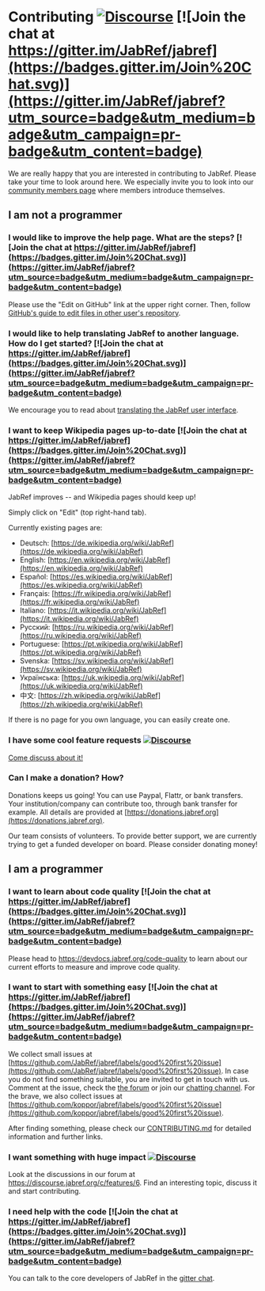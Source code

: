 # Contributing [![Discourse](https://img.shields.io/badge/discourse-online-green.svg)](https://discourse.jabref.org/c/features/6) [![Join the chat at https://gitter.im/JabRef/jabref](https://badges.gitter.im/Join%20Chat.svg)](https://gitter.im/JabRef/jabref?utm_source=badge&utm_medium=badge&utm_campaign=pr-badge&utm_content=badge)

We are really happy that you are interested in contributing to JabRef.
Please take your time to look around here.
We especially invite you to look into our [community members page](https://discourse.jabref.org/t/community-members/1868?u=koppor) where members introduce themselves.

## I am not a programmer

### I would like to improve the help page. What are the steps? [![Join the chat at https://gitter.im/JabRef/jabref](https://badges.gitter.im/Join%20Chat.svg)](https://gitter.im/JabRef/jabref?utm_source=badge&utm_medium=badge&utm_campaign=pr-badge&utm_content=badge)

Please use the "Edit on GitHub" link at the upper right corner.
Then, follow [GitHub's guide to edit files in other user's repository](https://help.github.com/en/github/managing-files-in-a-repository/editing-files-in-another-users-repository).

### I would like to help translating JabRef to another language. How do I get started? [![Join the chat at https://gitter.im/JabRef/jabref](https://badges.gitter.im/Join%20Chat.svg)](https://gitter.im/JabRef/jabref?utm_source=badge&utm_medium=badge&utm_campaign=pr-badge&utm_content=badge)

We encourage you to read about [translating the JabRef user interface](how-to-translate-the-ui.md).

### I want to keep Wikipedia pages up-to-date [![Join the chat at https://gitter.im/JabRef/jabref](https://badges.gitter.im/Join%20Chat.svg)](https://gitter.im/JabRef/jabref?utm_source=badge&utm_medium=badge&utm_campaign=pr-badge&utm_content=badge)

JabRef improves -- and Wikipedia pages should keep up!

Simply click on "Edit" \(top right-hand tab\).

Currently existing pages are:

* Deutsch: [https://de.wikipedia.org/wiki/JabRef](https://de.wikipedia.org/wiki/JabRef)
* English: [https://en.wikipedia.org/wiki/JabRef](https://en.wikipedia.org/wiki/JabRef)
* Español: [https://es.wikipedia.org/wiki/JabRef](https://es.wikipedia.org/wiki/JabRef)
* Français: [https://fr.wikipedia.org/wiki/JabRef](https://fr.wikipedia.org/wiki/JabRef)
* Italiano: [https://it.wikipedia.org/wiki/JabRef](https://it.wikipedia.org/wiki/JabRef)
* Русский: [https://ru.wikipedia.org/wiki/JabRef](https://ru.wikipedia.org/wiki/JabRef)
* Portuguese: [https://pt.wikipedia.org/wiki/JabRef](https://pt.wikipedia.org/wiki/JabRef)
* Svenska: [https://sv.wikipedia.org/wiki/JabRef](https://sv.wikipedia.org/wiki/JabRef)
* Українська: [https://uk.wikipedia.org/wiki/JabRef](https://uk.wikipedia.org/wiki/JabRef)
* 中文: [https://zh.wikipedia.org/wiki/JabRef](https://zh.wikipedia.org/wiki/JabRef)

If there is no page for you own language, you can easily create one.

### I have some cool feature requests [![Discourse](https://img.shields.io/badge/discourse-online-green.svg)](https://discourse.jabref.org/c/features/6)

[Come discuss about it!](http://discourse.jabref.org/)

### Can I make a donation? How?

Donations keeps us going! You can use Paypal, Flattr, or bank transfers. Your institution/company can contribute too, through bank transfer for example. All details are provided at [https://donations.jabref.org](https://donations.jabref.org).

Our team consists of volunteers. To provide better support, we are currently trying to get a funded developer on board. Please consider donating money!

## I am a programmer

### I want to learn about code quality [![Join the chat at https://gitter.im/JabRef/jabref](https://badges.gitter.im/Join%20Chat.svg)](https://gitter.im/JabRef/jabref?utm_source=badge&utm_medium=badge&utm_campaign=pr-badge&utm_content=badge)

Please head to <https://devdocs.jabref.org/code-quality> to learn about our current efforts to measure and improve code quality.

### I want to start with something easy [![Join the chat at https://gitter.im/JabRef/jabref](https://badges.gitter.im/Join%20Chat.svg)](https://gitter.im/JabRef/jabref?utm_source=badge&utm_medium=badge&utm_campaign=pr-badge&utm_content=badge)

We collect small issues at [https://github.com/JabRef/jabref/labels/good%20first%20issue](https://github.com/JabRef/jabref/labels/good%20first%20issue).
In case you do not find something suitable, you are invited to get in touch with us.
Comment at the issue, check the [the forum](https://discourse.jabref.org/) or join our [chatting channel](https://gitter.im/JabRef/jabref).
For the brave, we also collect issues at [https://github.com/koppor/jabref/labels/good%20first%20issue](https://github.com/koppor/jabref/labels/good%20first%20issue). 

After finding something, please check our [CONTRIBUTING.md](https://github.com/JabRef/jabref/blob/master/CONTRIBUTING.md) for detailed information and further links.

### I want something with huge impact [![Discourse](https://img.shields.io/badge/discourse-online-green.svg)](https://discourse.jabref.org/c/features/6)

Look at the discussions in our forum at <https://discourse.jabref.org/c/features/6>. Find an interesting topic, discuss it and start contributing.

### I need help with the code [![Join the chat at https://gitter.im/JabRef/jabref](https://badges.gitter.im/Join%20Chat.svg)](https://gitter.im/JabRef/jabref?utm_source=badge&utm_medium=badge&utm_campaign=pr-badge&utm_content=badge)

You can talk to the core developers of JabRef in the [gitter chat](https://gitter.im/JabRef/jabref).

